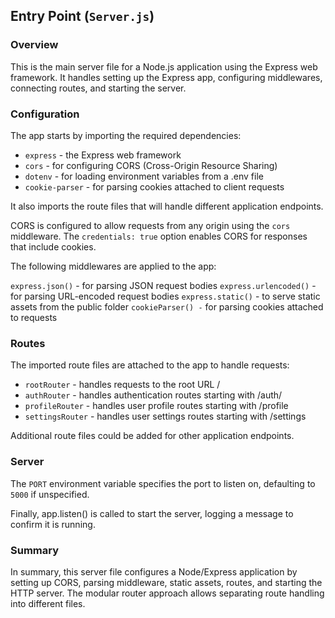## Entry Point (`Server.js`)

### Overview

This is the main server file for a Node.js application using the Express web framework. It handles setting up the Express app, configuring middlewares, connecting routes, and starting the server.

### Configuration

The app starts by importing the required dependencies:

- `express` - the Express web framework
- `cors` - for configuring CORS (Cross-Origin Resource Sharing)
- `dotenv` - for loading environment variables from a .env file
- `cookie-parser` - for parsing cookies attached to client requests

It also imports the route files that will handle different application endpoints.

CORS is configured to allow requests from any origin using the `cors` middleware. The `credentials: true` option enables CORS for responses that include cookies.

The following middlewares are applied to the app:

`express.json()` - for parsing JSON request bodies
`express.urlencoded()` - for parsing URL-encoded request bodies
`express.static()` - to serve static assets from the public folder
`cookieParser() -` for parsing cookies attached to requests

### Routes

The imported route files are attached to the app to handle requests:

- `rootRouter` - handles requests to the root URL /
- `authRouter` - handles authentication routes starting with /auth/
- `profileRouter` - handles user profile routes starting with /profile
- `settingsRouter` - handles user settings routes starting with /settings

Additional route files could be added for other application endpoints.

### Server

The `PORT` environment variable specifies the port to listen on, defaulting to `5000` if unspecified.

Finally, app.listen() is called to start the server, logging a message to confirm it is running.

### Summary

In summary, this server file configures a Node/Express application by setting up CORS, parsing middleware, static assets, routes, and starting the HTTP server. The modular router approach allows separating route handling into different files.
